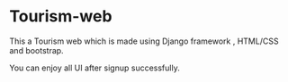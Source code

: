 # Tourism-web
This a Tourism web which is made using Django framework , HTML/CSS and bootstrap.

You can enjoy all UI after signup successfully.

